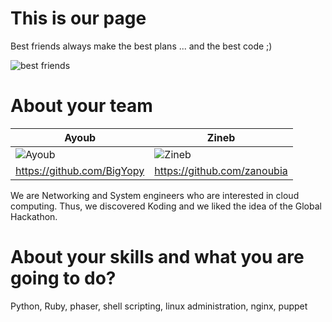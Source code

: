 This is our page
================

Best friends always make the best plans ... and the best code ;)

![best friends](https://scontent-b-mad.xx.fbcdn.net/hphotos-xpf1/v/t1.0-9/1888611_364477923726438_9087867357789785653_n.png?oh=61d952feb9ffad60635136dd3ffbc8b8&oe=55095F43)

About your team
===========================
| Ayoub | Zineb
|--- |--- 
| ![Ayoub](https://raw.githubusercontent.com/zanoubia/global.hackathon/master/Teams/YopZ/img/samtheeagle.png) |![Zineb](https://raw.githubusercontent.com/zanoubia/global.hackathon/master/Teams/YopZ/img/me.png)
| https://github.com/BigYopy| https://github.com/zanoubia

We are Networking and System engineers who are interested in cloud computing. Thus, we discovered Koding and we liked the idea of the Global Hackathon.


About your skills and what you are going to do?
=======
Python, Ruby, phaser, shell scripting, linux administration, nginx, puppet

